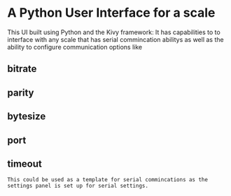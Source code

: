 # A Python User Interface for a scale
This UI built using Python and the Kivy framework:
  It has capabilities to  to interface with any scale that has serial commincation abilitys as well as the ability to configure communication options like
  ## bitrate
  ## parity
  ## bytesize
  ## port
  ## timeout 
        
    This could be used as a template for serial commincations as the settings panel is set up for serial settings.
